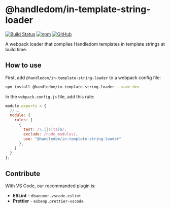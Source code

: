 # @handledom/in-template-string-loader

[![Build Status](https://travis-ci.com/paroi-tech/handledom.svg?branch=master)](https://travis-ci.com/paroi-tech/handledom)
[![npm](https://img.shields.io/npm/dm/handledom)](https://www.npmjs.com/package/@handledom/in-template-string-loader)
[![GitHub](https://img.shields.io/github/license/paroi-tech/handledom)](https://github.com/paroi-tech/handledom)

A webpack loader that compiles Handledom templates in template strings at build time.

## How to use

First, add `@handledom/in-template-string-loader` to a webpack config file:

```sh
npm install @handledom/in-template-string-loader --save-dev
```

In the `webpack.config.js` file, add this rule:

```js
module.exports = {
  // …
  module: {
    rules: [
      {
        test: /\.(js|ts)$/,
        exclude: /node_modules/,
        use: "@handledom/in-template-string-loader"
      },
    ]
  }
};
```

## Contribute

With VS Code, our recommanded plugin is:

- **ESLint** - `dbaeumer.vscode-eslint`
- **Prettier** - `esbenp.prettier-vscode`
